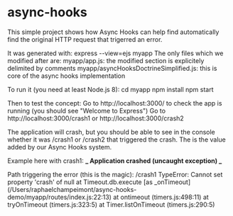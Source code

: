 # async-hooks

This simple project shows how Async Hooks can help find automatically find the original HTTP request that trigerred an error.

It was generated with:
express --view=ejs myapp
The only files which we modified after are:
myapp/app.js: the modified section is explicitely delimited by comments
myapp/asyncHooksDoctrineSimplified.js: this is core of the async hooks implementation

To run it (you need at least Node.js 8):
cd myapp
npm install
npm start

Then to test the concept:
Go to http://localhost:3000/ to check the app is running (you should see "Welcome to Express")
Go to http://localhost:3000/crash1 or http://localhost:3000/crash2

The application will crash, but you should be able to see in the console whether it was /crash1 or /crash2 that triggered the crash. The is the value added by our Async Hooks system.

Example here with crash1:
**_ Application crashed (uncaught exception) _**

Path triggering the error (this is the magic): /crash1
TypeError: Cannot set property 'crash' of null
at Timeout.db.execute [as _onTimeout] (/Users/raphaelchampeimont/async-hooks-demo/myapp/routes/index.js:22:13)
at ontimeout (timers.js:498:11)
at tryOnTimeout (timers.js:323:5)
at Timer.listOnTimeout (timers.js:290:5)
